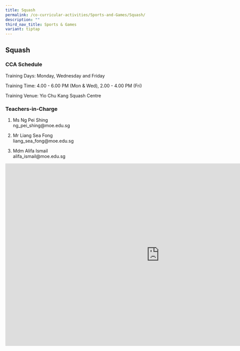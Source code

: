 ```yaml
---
title: Squash
permalink: /co-curricular-activities/Sports-and-Games/Squash/
description: ""
third_nav_title: Sports & Games
variant: tiptap
---
```

<h2>Squash</h2><h3>CCA Schedule</h3><p>Training Days: Monday, Wednesday and Friday</p><p>Training Time: 4.00 - 6.00 PM (Mon &amp; Wed), 2.00 - 4.00 PM (Fri)</p><p>Training Venue: Yio Chu Kang Squash Centre</p><h3>Teachers-in-Charge</h3><ol data-tight="true" class="tight"><li><p>Ms Ng Pei Shing <br>ng_pei_shing@moe.edu.sg</p></li><li><p>Mr Liang Sea Fong <br>liang_sea_fong@moe.edu.sg</p></li><li><p>Mdm Alifa Ismail <br>alifa_ismail@moe.edu.sg</p></li></ol><div class="iframe-wrapper"><iframe height="569" width="960" allowfullscreen="true" frameborder="0" src="https://docs.google.com/presentation/d/e/2PACX-1vRv9CfrRdjzZaeOJrHnVoOE8XykBp7b71MxN0XYhgqfv-qmNEBLbh3J5fO0waEkpc3pBmanEWRAUxG0/embed?start=false&amp;loop=false&amp;delayms=3000"></iframe></div><p></p>